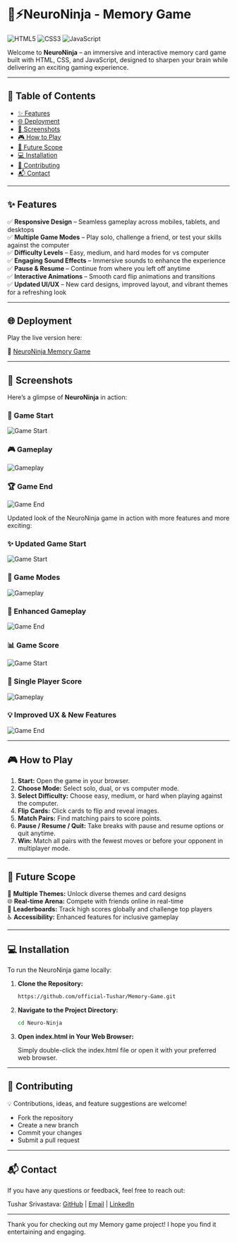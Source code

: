 
# 🧠⚡NeuroNinja - Memory Game

![HTML5](https://img.shields.io/badge/HTML5-E34F26?style=for-the-badge&logo=html5&logoColor=white)
![CSS3](https://img.shields.io/badge/CSS3-1572B6?style=for-the-badge&logo=css3&logoColor=white)
![JavaScript](https://img.shields.io/badge/JavaScript-F7DF1E?style=for-the-badge&logo=javascript&logoColor=black)

Welcome to **NeuroNinja** – an immersive and interactive memory card game built with HTML, CSS, and JavaScript, designed to sharpen your brain while delivering an exciting gaming experience.

---

## 🚀 Table of Contents

- [✨ Features](#-features)
- [🌐 Deployment](#-deployment)
- [📸 Screenshots](#-screenshots)
- [🎮 How to Play](#-how-to-play)
- [🌱 Future Scope](#-future-scope)
- [💻 Installation](#-installation)
- [🤝 Contributing](#-contributing)
- [📬 Contact](#-contact)

---

## ✨ Features

✅ **Responsive Design** – Seamless gameplay across mobiles, tablets, and desktops  
✅ **Multiple Game Modes** – Play solo, challenge a friend, or test your skills against the computer  
✅ **Difficulty Levels** – Easy, medium, and hard modes for vs computer  
✅ **Engaging Sound Effects** – Immersive sounds to enhance the experience  
✅ **Pause & Resume** – Continue from where you left off anytime  
✅ **Interactive Animations** – Smooth card flip animations and transitions  
✅ **Updated UI/UX** – New card designs, improved layout, and vibrant themes for a refreshing look

---

## 🌐 Deployment

Play the live version here:

🔗 [NeuroNinja Memory Game](https://official-tushar.github.io/Memory-Game/)

---


## 📸 Screenshots

Here’s a glimpse of **NeuroNinja** in action:

### 🏁 Game Start

![Game Start](screenshots/game-start.png)

### 🎮 Gameplay

![Gameplay](screenshots/game-play.png)

### 🏆 Game End

![Game End](screenshots/game-end.png)

Updated look of the NeuroNinja game in action with more features and more exciting:

### ✨ Updated Game Start

![Game Start](screenshots/new-game-start.png)

### 🎲 Game Modes

![Gameplay](screenshots/new-game-mode.png)

### 🔄 Enhanced Gameplay

![Game End](screenshots/new-game-play.png)

### 📊 Game Score

![Game Start](screenshots/new-game-score.png)

### 👤 Single Player Score

![Gameplay](screenshots/new-single-player-score.png)

### 💡 Improved UX & New Features

![Game End](screenshots/new-game-features.png)

---

## 🎮 How to Play

1. **Start:** Open the game in your browser.  
2. **Choose Mode:** Select solo, dual, or vs computer mode.  
3. **Select Difficulty:** Choose easy, medium, or hard when playing against the computer.  
4. **Flip Cards:** Click cards to flip and reveal images.  
5. **Match Pairs:** Find matching pairs to score points.  
6. **Pause / Resume / Quit:** Take breaks with pause and resume options or quit anytime.  
7. **Win:** Match all pairs with the fewest moves or before your opponent in multiplayer mode.

---

## 🌱 Future Scope

🚀 **Multiple Themes:** Unlock diverse themes and card designs  
🌐 **Real-time Arena:** Compete with friends online in real-time  
🏅 **Leaderboards:** Track high scores globally and challenge top players  
♿ **Accessibility:** Enhanced features for inclusive gameplay

---

## 💻 Installation

To run the NeuroNinja game locally:

1. **Clone the Repository:**

   ```bash
   https://github.com/official-Tushar/Memory-Game.git

2. **Navigate to the Project Directory:**

   ```bash
   cd Neuro-Ninja

3. **Open index.html in Your Web Browser:**

   Simply double-click the index.html file or open it with your preferred web browser.

---

## 🤝 Contributing

💡 Contributions, ideas, and feature suggestions are welcome!

  - Fork the repository
  - Create a new branch
  - Commit your changes
  - Submit a pull request

---

## 📬 Contact

If you have any questions or feedback, feel free to reach out:

Tushar Srivastava: [GitHub](https://github.com/official-Tushar) | 
[Email](mailto:tusharsrivastava8404@gmail.com) |
[LinkedIn](https://www.linkedin.com/in/tusharsrivastava8404/)

---

Thank you for checking out my Memory game project! I hope you find it entertaining and engaging.
